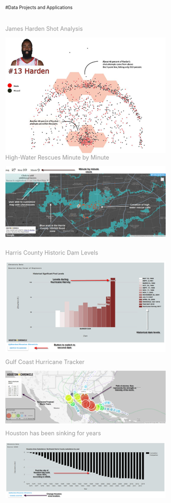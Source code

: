 #Data Projects and Applications

<br />
<br />
<span style="color: #999999; font-size: large;">James Harden Shot Analysis</span><br />
<br />
<img src="https://github.com/Jdharden/HChronProjects/blob/master/HoustonRockets/940x940.jpg?raw=true" alt="Ticktock">
<br />
<span style="color: #999999; font-size: large;">High-Water Rescues Minute by Minute</span><br />
<br />
<img src="https://github.com/Jdharden/HChronProjects/blob/master/DevelopingStorm/Image_TickTock.jpg?raw=true" alt="Ticktock"><br />
<br />
<br />
<span style="color: #999999; font-size: large;">Harris County Historic Dam Levels</span><br />
<br />
<img src="https://github.com/Jdharden/HChronProjects/blob/master/DamsLevels/HarveyDamLevels.jpg?raw=true" alt="Ticktock">
<br />
<br />
<span style="color: #999999; font-size: large;">Gulf Coast Hurricane Tracker</span><br />
<br />
<img src="https://raw.githubusercontent.com/Jdharden/HChronProjects/master/HouHurricanes/Hurricane_App.jpg" alt="Ticktock">
<br />
<br />
<span style="color: #999999; font-size: large;">Houston has been sinking for years</span><br />
<br />
<img src="https://raw.githubusercontent.com/Jdharden/HChronProjects/master/Subsidence/Subsidence.jpg" alt="Ticktock">

